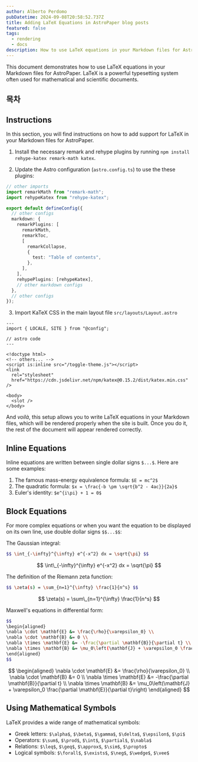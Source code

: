 ```yaml
---
author: Alberto Perdomo
pubDatetime: 2024-09-08T20:58:52.737Z
title: Adding LaTeX Equations in AstroPaper blog posts
featured: false
tags:
  - rendering
  - docs
description: How to use LaTeX equations in your Markdown files for AstroPaper.
---
```


This document demonstrates how to use LaTeX equations in your Markdown files for AstroPaper. LaTeX is a powerful typesetting system often used for mathematical and scientific documents.

## 목차

## Instructions

In this section, you will find instructions on how to add support for LaTeX in your Markdown files for AstroPaper.

1. Install the necessary remark and rehype plugins by running `npm install rehype-katex remark-math katex`.

2. Update the Astro configuration (`astro.config.ts`) to use the these plugins:

```ts
// other imports
import remarkMath from "remark-math";
import rehypeKatex from "rehype-katex";

export default defineConfig({
  // other configs
  markdown: {
    remarkPlugins: [
      remarkMath,
      remarkToc,
      [
        remarkCollapse,
        {
          test: "Table of contents",
        },
      ],
    ],
    rehypePlugins: [rehypeKatex],
    // other markdown configs
  },
  // other configs
});
```

3. Import KaTeX CSS in the main layout file `src/layouts/Layout.astro`

```astro
---
import { LOCALE, SITE } from "@config";

// astro code
---

<!doctype html>
<!-- others... -->
<script is:inline src="/toggle-theme.js"></script>
<link
  rel="stylesheet"
  href="https://cdn.jsdelivr.net/npm/katex@0.15.2/dist/katex.min.css"
/>

<body>
  <slot />
</body>
```

And _voilà_, this setup allows you to write LaTeX equations in your Markdown files, which will be rendered properly when the site is built. Once you do it, the rest of the document will appear rendered correctly.

## Inline Equations

Inline equations are written between single dollar signs `$...$`. Here are some examples:

1. The famous mass-energy equivalence formula: `$E = mc^2$`
2. The quadratic formula: `$x = \frac{-b \pm \sqrt{b^2 - 4ac}}{2a}$`
3. Euler's identity: `$e^{i\pi} + 1 = 0$`

## Block Equations

For more complex equations or when you want the equation to be displayed on its own line, use double dollar signs `$$...$$`:

The Gaussian integral:

```bash
$$ \int_{-\infty}^{\infty} e^{-x^2} dx = \sqrt{\pi} $$
```

$$ \int\_{-\infty}^{\infty} e^{-x^2} dx = \sqrt{\pi} $$

The definition of the Riemann zeta function:

```bash
$$ \zeta(s) = \sum_{n=1}^{\infty} \frac{1}{n^s} $$
```

$$ \zeta(s) = \sum\_{n=1}^{\infty} \frac{1}{n^s} $$

Maxwell's equations in differential form:

```bash
$$
\begin{aligned}
\nabla \cdot \mathbf{E} &= \frac{\rho}{\varepsilon_0} \\
\nabla \cdot \mathbf{B} &= 0 \\
\nabla \times \mathbf{E} &= -\frac{\partial \mathbf{B}}{\partial t} \\
\nabla \times \mathbf{B} &= \mu_0\left(\mathbf{J} + \varepsilon_0 \frac{\partial \mathbf{E}}{\partial t}\right)
\end{aligned}
$$
```

$$
\begin{aligned}
\nabla \cdot \mathbf{E} &= \frac{\rho}{\varepsilon_0} \\
\nabla \cdot \mathbf{B} &= 0 \\
\nabla \times \mathbf{E} &= -\frac{\partial \mathbf{B}}{\partial t} \\
\nabla \times \mathbf{B} &= \mu_0\left(\mathbf{J} + \varepsilon_0 \frac{\partial \mathbf{E}}{\partial t}\right)
\end{aligned}
$$

## Using Mathematical Symbols

LaTeX provides a wide range of mathematical symbols:

- Greek letters: `$\alpha$`, `$\beta$`, `$\gamma$`, `$\delta$`, `$\epsilon$`, `$\pi$`
- Operators: `$\sum$`, `$\prod$`, `$\int$`, `$\partial$`, `$\nabla$`
- Relations: `$\leq$`, `$\geq$`, `$\approx$`, `$\sim$`, `$\propto$`
- Logical symbols: `$\forall$`, `$\exists$`, `$\neg$`, `$\wedge$`, `$\vee$`
